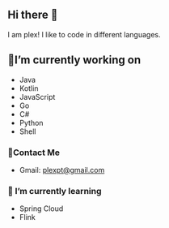 ## Hi there 👋

I am plex!  I like to code in different languages. 

## 🔭I’m currently working on

- Java
- Kotlin
- JavaScript
- Go
- C#
- Python
- Shell

### 💬Contact Me

- Gmail: plexpt@gmail.com

### 🌱 I’m currently learning

- Spring Cloud
- Flink


